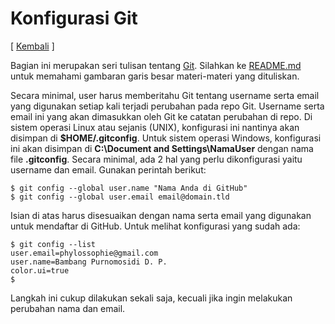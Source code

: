 # Konfigurasi Git

[ [Kembali](README.md) ]

Bagian ini merupakan seri tulisan tentang [Git](https://git-scm.com/). Silahkan ke [README.md](README.md) untuk memahami gambaran garis besar materi-materi yang dituliskan.

Secara minimal, user harus memberitahu Git tentang username serta email yang digunakan setiap kali terjadi perubahan pada repo Git. Username serta email ini yang akan dimasukkan oleh Git ke catatan perubahan di repo. Di sistem operasi Linux atau sejanis (UNIX), konfigurasi ini nantinya akan disimpan di **$HOME/.gitconfig**. Untuk sistem operasi Windows, konfigurasi ini akan disimpan di **C:\Document and Settings\NamaUser** dengan nama file **.gitconfig**. Secara minimal, ada 2 hal yang perlu dikonfigurasi yaitu username dan email. Gunakan perintah berikut:

```
$ git config --global user.name "Nama Anda di GitHub"
$ git config --global user.email email@domain.tld
```

Isian di atas harus disesuaikan dengan nama serta email yang digunakan untuk mendaftar di GitHub. Untuk melihat konfigurasi yang sudah ada:

```
$ git config --list
user.email=phylossophie@gmail.com
user.name=Bambang Purnomosidi D. P.
color.ui=true
$
```

Langkah ini cukup dilakukan sekali saja, kecuali jika ingin melakukan perubahan nama dan email.
